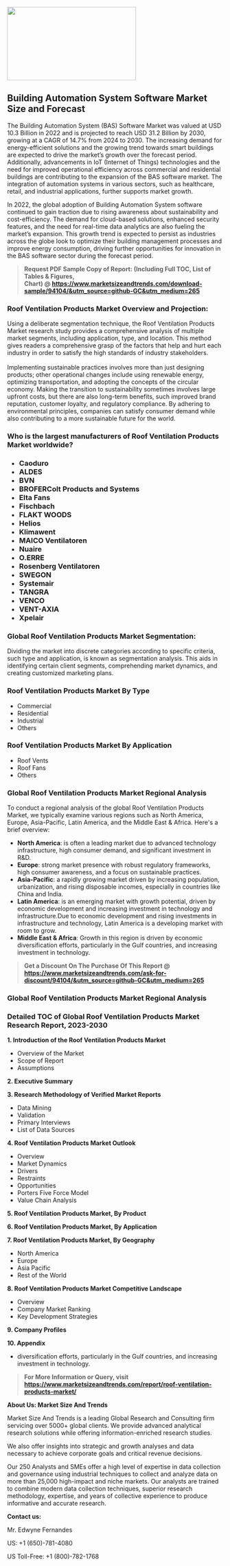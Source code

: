 <p><img class="alignnone size-medium wp-image-20088" src="https://ffe5etoiles.com/wp-content/uploads/2024/12/MST1-300x171.png" alt="" width="300" height="171" /></p><h2>Building Automation System Software Market Size and Forecast</h2><p>The Building Automation System (BAS) Software Market was valued at USD 10.3 Billion in 2022 and is projected to reach USD 31.2 Billion by 2030, growing at a CAGR of 14.7% from 2024 to 2030. The increasing demand for energy-efficient solutions and the growing trend towards smart buildings are expected to drive the market’s growth over the forecast period. Additionally, advancements in IoT (Internet of Things) technologies and the need for improved operational efficiency across commercial and residential buildings are contributing to the expansion of the BAS software market. The integration of automation systems in various sectors, such as healthcare, retail, and industrial applications, further supports market growth.</p><p>In 2022, the global adoption of Building Automation System software continued to gain traction due to rising awareness about sustainability and cost-efficiency. The demand for cloud-based solutions, enhanced security features, and the need for real-time data analytics are also fueling the market’s expansion. This growth trend is expected to persist as industries across the globe look to optimize their building management processes and improve energy consumption, driving further opportunities for innovation in the BAS software sector during the forecast period.</p></p><blockquote id="" class=""><strong>Request PDF Sample Copy of Report: (Including Full TOC, List of Tables &amp; Figures, Chart)&nbsp;@&nbsp;<strong><a href="https://www.marketsizeandtrends.com/download-sample/94104/&utm_source=github-GC&utm_medium=265" target="_blank">https://www.marketsizeandtrends.com/download-sample/94104/&utm_source=github-GC&utm_medium=265</a></strong></strong></blockquote><h3 id="" class="">Roof Ventilation Products Market&nbsp;Overview and Projection:</h3><p id="" class="">Using a deliberate segmentation technique, the Roof Ventilation Products Market research study provides a comprehensive analysis of multiple market segments, including application, type, and location. This method gives readers a comprehensive grasp of the factors that help and hurt each industry in order to satisfy the high standards of industry stakeholders. <br /> <br />Implementing sustainable practices involves more than just designing products; other operational changes include using renewable energy, optimizing transportation, and adopting the concepts of the circular economy. Making the transition to sustainability sometimes involves large upfront costs, but there are also long-term benefits, such improved brand reputation, customer loyalty, and regulatory compliance. By adhering to environmental principles, companies can satisfy consumer demand while also contributing to a more sustainable future for the world.</p><h3 id="" class="">Who is the largest manufacturers of&nbsp;Roof Ventilation Products Market worldwide?</h3><h3 class=""><p><ul><li>Caoduro </li><li> ALDES </li><li> BVN </li><li> BROFERColt Products and Systems </li><li> Elta Fans </li><li> Fischbach </li><li> FLAKT WOODS </li><li> Helios </li><li> Klimawent </li><li> MAICO Ventilatoren </li><li> Nuaire </li><li> O.ERRE </li><li> Rosenberg Ventilatoren </li><li> SWEGON </li><li> Systemair </li><li> TANGRA </li><li> VENCO </li><li> VENT-AXIA </li><li> Xpelair</li></ul></p></h3><h3 id="" class="">Global&nbsp;Roof Ventilation Products Market Segmentation:</h3><p id="" class="">Dividing the market into discrete categories according to specific criteria, such type and application, is known as segmentation analysis. This aids in identifying certain client segments, comprehending market dynamics, and creating customized marketing plans.</p><h3 id="" class="">Roof Ventilation Products Market&nbsp;By Type</h3><p><p><ul><li>Commercial</li><li> Residential</li><li> Industrial</li><li> Others</p></li></ul></p></p><h3 id="" class="">Roof Ventilation Products Market&nbsp;By Application</h3><p class=""><p><ul><li>Roof Vents</li><li> Roof Fans</li><li> Others</li></ul></p></p><h3 id="" class="">Global Roof Ventilation Products Market Regional Analysis</h3><p id="" class="">To conduct a regional analysis of the global Roof Ventilation Products Market, we typically examine various regions such as North America, Europe, Asia-Pacific, Latin America, and the Middle East &amp; Africa. Here's a brief overview:</p><ul><li><strong>North America</strong>: is often a leading market due to advanced technology infrastructure, high consumer demand, and significant investment in R&amp;D.</li><li><strong>Europe</strong>: strong market presence with robust regulatory frameworks, high consumer awareness, and a focus on sustainable practices.</li><li><strong>Asia-Pacific</strong>: a rapidly growing market driven by increasing population, urbanization, and rising disposable incomes, especially in countries like China and India.</li><li><strong>Latin America</strong>: is an emerging market with growth potential, driven by economic development and increasing investment in technology and infrastructure.Due to economic development and rising investments in infrastructure and technology, Latin America is a developing market with room to grow.</li><li><strong>Middle East &amp; Africa</strong>: Growth in this region is driven by economic diversification efforts, particularly in the Gulf countries, and increasing investment in technology.</li></ul><blockquote id="" class=""><strong>Get a Discount On The Purchase Of This Report @ <strong><a href="https://www.marketsizeandtrends.com/ask-for-discount/94104/&utm_source=github-GC&utm_medium=265" target="_blank">https://www.marketsizeandtrends.com/ask-for-discount/94104/&utm_source=github-GC&utm_medium=265</a></strong></strong></blockquote><h3 id="" class="">Global Roof Ventilation Products Market Regional Analysis</h3><h3 id="" class="">Detailed TOC of Global Roof Ventilation Products Market Research Report, 2023-2030</h3><p id="" class=""><strong>1. Introduction of the Roof Ventilation Products Market</strong></p><ul><li>Overview of the Market</li><li>Scope of Report</li><li>Assumptions</li></ul><p id="" class=""><strong>2. Executive Summary</strong></p><p id="" class=""><strong>3. Research Methodology of Verified Market Reports</strong></p><ul><li>Data Mining</li><li>Validation</li><li>Primary Interviews</li><li>List of Data Sources</li></ul><p id="" class=""><strong>4. Roof Ventilation Products Market Outlook</strong></p><ul><li>Overview</li><li>Market Dynamics</li><li>Drivers</li><li>Restraints</li><li>Opportunities</li><li>Porters Five Force Model</li><li>Value Chain Analysis</li></ul><p id="" class=""><strong>5. Roof Ventilation Products Market, By Product</strong></p><p id="" class=""><strong>6. Roof Ventilation Products Market, By Application</strong></p><p id="" class=""><strong>7. Roof Ventilation Products Market, By Geography</strong></p><ul><li>North America</li><li>Europe</li><li>Asia Pacific</li><li>Rest of the World</li></ul><p id="" class=""><strong>8. Roof Ventilation Products Market Competitive Landscape</strong></p><ul><li>Overview</li><li>Company Market Ranking</li><li>Key Development Strategies</li></ul><p id="" class=""><strong>9. Company Profiles</strong></p><p id="" class=""><strong>10. Appendix</strong></p><ul><li>diversification efforts, particularly in the Gulf countries, and increasing investment in technology.</li></ul><blockquote id="" class=""><strong>For More Information or Query, visit <strong><strong><a href="https://www.marketsizeandtrends.com/report/roof-ventilation-products-market/" target="_blank">https://www.marketsizeandtrends.com/report/roof-ventilation-products-market/</a></strong></strong></strong></blockquote><p id="" class=""><strong>About Us: Market Size And Trends</strong></p><p id="" class="">Market Size And Trends is a leading Global Research and Consulting firm servicing over 5000+ global clients. We provide advanced analytical research solutions while offering information-enriched research studies.</p><p id="" class="">We also offer insights into strategic and growth analyses and data necessary to achieve corporate goals and critical revenue decisions.</p><p id="" class="">Our 250 Analysts and SMEs offer a high level of expertise in data collection and governance using industrial techniques to collect and analyze data on more than 25,000 high-impact and niche markets. Our analysts are trained to combine modern data collection techniques, superior research methodology, expertise, and years of collective experience to produce informative and accurate research.</p><p id="" class=""><strong>Contact us:</strong></p><p id="" class="">Mr. Edwyne Fernandes</p><p id="" class="">US: +1 (650)-781-4080</p><p id="" class="">US Toll-Free: +1 (800)-782-1768</p>
